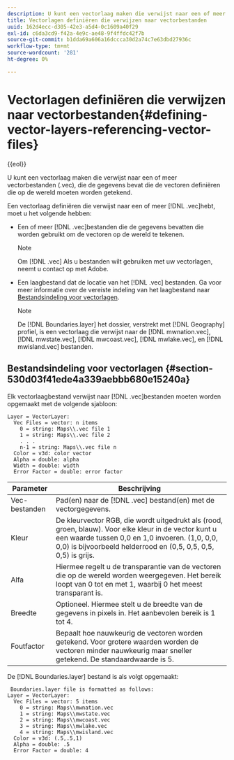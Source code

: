 ```yaml
---
description: U kunt een vectorlaag maken die verwijst naar een of meer vectorbestanden (.vec), die de gegevens bevat die de vectoren definiëren die op de wereld moeten worden getekend.
title: Vectorlagen definiëren die verwijzen naar vectorbestanden
uuid: 162d4ecc-d305-42e3-a5d4-0c1609a40f29
exl-id: c6da3cd9-f42a-4e9c-ae48-9f4ffdc42f7b
source-git-commit: b1dda69a606a16dccca30d2a74c7e63dbd27936c
workflow-type: tm+mt
source-wordcount: '281'
ht-degree: 0%

---
```


# Vectorlagen definiëren die verwijzen naar vectorbestanden{#defining-vector-layers-referencing-vector-files}

{{eol}}

U kunt een vectorlaag maken die verwijst naar een of meer vectorbestanden (.vec), die de gegevens bevat die de vectoren definiëren die op de wereld moeten worden getekend.

Een vectorlaag definiëren die verwijst naar een of meer [!DNL .vec]hebt, moet u het volgende hebben:

* Een of meer [!DNL .vec]bestanden die de gegevens bevatten die worden gebruikt om de vectoren op de wereld te tekenen.

   >[!NOTE]
   >
   >Om [!DNL .vec] Als u bestanden wilt gebruiken met uw vectorlagen, neemt u contact op met Adobe.

* Een laagbestand dat de locatie van het [!DNL .vec] bestanden. Ga voor meer informatie over de vereiste indeling van het laagbestand naar [Bestandsindeling voor vectorlagen](../../../../home/c-geo-oview/c-wk-img-lyrs/c-wk-vctr-lyrs/c-def-vctr-files.md#section-530d03f41ede4a339aebbb680e15240a).

   >[!NOTE]
   >
   >De [!DNL Boundaries.layer] het dossier, verstrekt met [!DNL Geography] profiel, is een vectorlaag die verwijst naar de [!DNL mwnation.vec], [!DNL mwstate.vec], [!DNL mwcoast.vec], [!DNL mwlake.vec], en [!DNL mwisland.vec] bestanden.

## Bestandsindeling voor vectorlagen {#section-530d03f41ede4a339aebbb680e15240a}

Elk vectorlaagbestand verwijst naar [!DNL .vec]bestanden moeten worden opgemaakt met de volgende sjabloon:

```
Layer = VectorLayer:
  Vec Files = vector: n items
    0 = string: Maps\\.vec file 1
    1 = string: Maps\\.vec file 2
    . . .
    n-1 = string: Maps\\.vec file n
  Color = v3d: color vector
  Alpha = double: alpha
  Width = double: width
  Error Factor = double: error factor
```

| Parameter | Beschrijving |
|---|---|
| Vec-bestanden | Pad(en) naar de [!DNL .vec] bestand(en) met de vectorgegevens. |
| Kleur | De kleurvector RGB, die wordt uitgedrukt als (rood, groen, blauw). Voor elke kleur in de vector kunt u een waarde tussen 0,0 en 1,0 invoeren. (1,0, 0,0, 0,0) is bijvoorbeeld helderrood en (0,5, 0,5, 0,5, 0,5) is grijs. |
| Alfa | Hiermee regelt u de transparantie van de vectoren die op de wereld worden weergegeven. Het bereik loopt van 0 tot en met 1, waarbij 0 het meest transparant is. |
| Breedte | Optioneel. Hiermee stelt u de breedte van de gegevens in pixels in. Het aanbevolen bereik is 1 tot 4. |
| Foutfactor | Bepaalt hoe nauwkeurig de vectoren worden getekend. Voor grotere waarden worden de vectoren minder nauwkeurig maar sneller getekend. De standaardwaarde is 5. |

De [!DNL Boundaries.layer] bestand is als volgt opgemaakt:

```
 Boundaries.layer file is formatted as follows:
Layer = VectorLayer:
  Vec Files = vector: 5 items
    0 = string: Maps\\mwnation.vec
    1 = string: Maps\\mwstate.vec
    2 = string: Maps\\mwcoast.vec
    3 = string: Maps\\mwlake.vec
    4 = string: Maps\\mwisland.vec
  Color = v3d: (.5,.5,1)
  Alpha = double: .5
  Error Factor = double: 4
```
